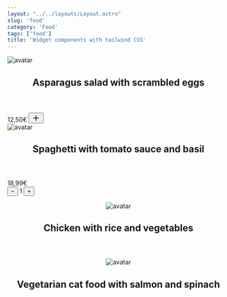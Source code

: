 ```yaml
---
layout: "../../layouts/Layout.astro"
slug: 'food'
category: 'Food'
tags: ['food']
title: 'Widget components with tailwind CSS'
---
```


<article class="border shadow-sm break-inside grid grid-cols-12 rounded-xl overflow-hidden mb-3 text-sm bg-white dark:bg-gray-950 dark:text-white dark:border-gray-900" data-filter="food">
  <div class="flex-none col-span-4">
    <img class="w-full h-full object-cover" src="https://images.pexels.com/photos/1640772/pexels-photo-1640772.jpeg?auto=compress&cs=tinysrgb&w=1260&h=750&dpr=2" alt="avatar" loading="lazy">
  </div>
  <section class="col-span-8 flex justify-between flex-col p-3 gap-3">
    <header class="flex flex-row justify-between items-start">
      <h2 class="font-medium text-base"> Asparagus salad with scrambled eggs</h2>
    </header>
    <div class="flex items-center justify-between w-full">
      <span class="font-semibold text-base">12,50€</span>
      <button class="flex flex-none items-center justify-center gap-1 font-medium text-sm rounded h-6 w-6 transition-colors duration-200 bg-gray-100 dark:bg-gray-800 dark:text-white focus:bg-gray-300 dark:focus:bg-gray-700">
        <svg class="flex-none" width="18" height="18" fill="none" stroke-width="2" stroke="currentColor" viewBox="0 0 24 24" xmlns="http://www.w3.org/2000/svg" aria-hidden="true">
          <path stroke-linecap="round" stroke-linejoin="round" d="M12 4.5v15m7.5-7.5h-15"></path>
        </svg>
      </button>
    </div>
  </section>
</article>

<article class="border shadow-sm break-inside grid grid-cols-12 rounded-xl overflow-hidden mb-3 text-sm bg-white dark:bg-gray-950 dark:text-white dark:border-gray-900" data-filter="food">
  <div class="flex-none col-span-4">
    <img class="w-full h-full object-cover" src="https://images.pexels.com/photos/691114/pexels-photo-691114.jpeg?auto=compress&cs=tinysrgb&w=1260&h=750&dpr=2" alt="avatar" loading="lazy">
  </div>
  <section class="col-span-8 flex justify-between flex-col p-3 gap-3">
    <header class="flex flex-row justify-between items-start">
      <h2 class="font-medium text-base"> Spaghetti with tomato sauce and basil</h2>
    </header>
    <div class="flex items-center justify-between w-full">
      <span class="font-semibold text-lg">18,99€</span>
      <div class="flex items-center justify-between rounded p-1 gap-3 bg-gray-200 dark:bg-gray-800">
        <button class="flex flex-none items-center justify-center gap-1 font-medium text-lg rounded h-5 w-5 transition-colors duration-200 bg-white dark:bg-gray-600">
          &#8722;
        </button>
        <span class="font-semibold text-xs">1</span>
        <button class="flex flex-none items-center justify-center gap-1 font-medium text-lg rounded h-5 w-5 transition-colors duration-200 bg-white dark:bg-gray-600">
          &#43;
        </button>
      </div>
    </div>
  </section>
</article>

<article class="border shadow-sm break-inside flex items-center justify-between gap-4 p-3 rounded-xl overflow-hidden mb-3 text-sm bg-white dark:bg-gray-950 dark:text-white dark:border-gray-900" data-filter="food">
  <header class="flex items-center justify-start w-full gap-4">
    <figure class="flex items-center justify-center w-14 h-14 p-1 rounded-full border flex-none bg-white dark:border-white">
      <img src="https://www.svgrepo.com/show/408532/dog-food.svg" alt="avatar" loading="lazy" class="w-full object-cover">
    </figure>
    <h2 class="font-medium text-base"> Chicken with rice and vegetables</h2>
  </header>
</article>

<article class="border shadow-sm break-inside flex items-center justify-between gap-4 p-3 rounded-xl overflow-hidden mb-3 text-sm bg-white dark:bg-gray-950 dark:text-white dark:border-gray-900" data-filter="food">
  <header class="flex items-center justify-start w-full gap-4">
    <figure class="flex items-center justify-center w-14 h-14 p-1 rounded-full border flex-none bg-white dark:border-white ring-4 ring-black/5 dark:ring-white/5">
      <img src="https://www.svgrepo.com/show/408538/cat-bed.svg" alt="avatar" loading="lazy" class="w-full object-cover">
    </figure>
    <h2 class="font-medium text-base"> Vegetarian cat food with salmon and spinach</h2>
  </header>
</article>